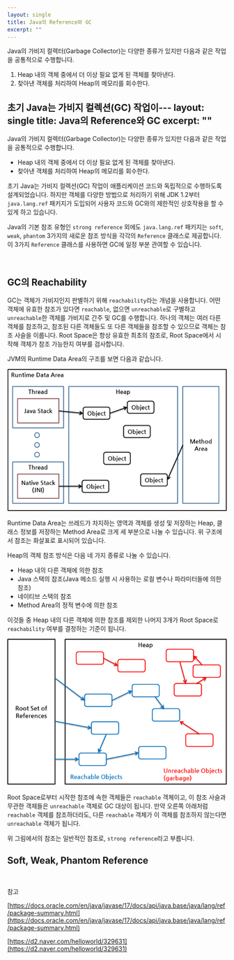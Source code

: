 ```yaml
---
layout: single
title: Java의 Reference와 GC
excerpt: ""
---
```


Java의 가비지 컬렉터(Garbage Collector)는 다양한 종류가 있지만 다음과 같은 작업을 공통적으로 수행합니다.

1. Heap 내의 객체 중에서 더 이상 필요 없게 된 객체를 찾아낸다.
2. 찾아낸 객체를 처리하여 Heap의 메모리를 회수한다.

초기 Java는 가비지 컬렉션(GC) 작업이---
layout: single
title: Java의 Reference와 GC
excerpt: ""
---

Java의 가비지 컬렉터(Garbage Collector)는 다양한 종류가 있지만 다음과 같은 작업을 공통적으로 수행합니다.

- Heap 내의 객체 중에서 더 이상 필요 없게 된 객체를 찾아낸다.
- 찾아낸 객체를 처리하여 Heap의 메모리를 회수한다.

초기 Java는 가비지 컬렉션(GC) 작업이 애플리케이션 코드와 독립적으로 수행하도록 설계되었습니다. 하지만 객체를 다양한 방법으로 처리하기 위해 JDK 1.2부터 `java.lang.ref` 패키지가 도입되어 사용자 코드와 GC와의 제한적인 상호작용을 할 수 있게 하고 있습니다.

Java의 기본 참조 유형인 `strong reference` 외에도 `java.lang.ref` 패키지는 `soft`, `weak`, `phantom` 3가지의 새로운 참조 방식을 각각의 `Reference` 클래스로 제공합니다. 이 3가지 `Reference` 클래스를 사용하면 GC에 일정 부분 관여할 수 있습니다.

<br>

## GC의 Reachability

GC는 객체가 가비지인지 판별하기 위해 `reachability`라는 개념을 사용합니다. 어떤 객체에 유효한 참조가 있다면 `reachable`, 없으면 `unreachable`로 구별하고 `unreachable`한 객체를 가비지로 간주 및 GC를 수행합니다. 하나의 객체는 여러 다른 객체를 참조하고, 참조된 다른 객체들도 또 다른 객체들을 참조할 수 있으므로 객체는 참조 사슬을 이룹니다. Root Space은 항상 유효한 최초의 참조로, Root Space에서 시작해 객체가 참조 가능한지 여부를 검사합니다.

JVM의 Runtime Data Area의 구조를 보면 다음과 같습니다.

![img](/assets/images/Reference.png)

Runtime Data Area는 쓰레드가 차지하는 영역과 객체를 생성 및 저장하는 Heap, 클래스 정보를 저장하는 Method Area로 크게 세 부분으로 나눌 수 있습니다. 위 구조에서 참조는 화살표로 표시되어 있습니다.

Heap의 객체 참조 방식은 다음 네 가지 종류로 나눌 수 있습니다.

- Heap 내의 다른 객체에 의한 참조
- Java 스택의 참조(Java 메소드 실행 시 사용하는 로컬 변수나 파라미터들에 의한 참조)
- 네이티브 스택의 참조
- Method Area의 정적 변수에 의한 참조

이것들 중 Heap 내의 다른 객체에 의한 참조를 제외한 나머지 3개가 Root Space로 `reachability` 여부를 결정하는 기준이 됩니다. 

![img](/assets/images/Reference2.png)

Root Space로부터 시작한 참조에 속한 객체들은 `reachable` 객체이고, 이 참조 사슬과 무관한 객체들은 `unreachable` 객체로 GC 대상이 됩니다. 만약 오른쪽 아래처럼 `reachable` 객체를 참조하더라도, 다른 `reachable` 객체가 이 객체를 참조하지 않는다면 `unreachable` 객체가 됩니다.

위 그림에서의 참조는 일반적인 참조로, `strong reference`라고 부릅니다.

## Soft, Weak, Phantom Reference


<br>

참고

[https://docs.oracle.com/en/java/javase/17/docs/api/java.base/java/lang/ref/package-summary.html](https://docs.oracle.com/en/java/javase/17/docs/api/java.base/java/lang/ref/package-summary.html)

[https://d2.naver.com/helloworld/329631](https://d2.naver.com/helloworld/329631)



